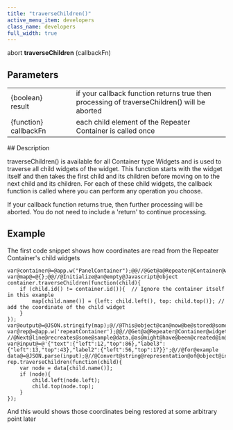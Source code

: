 ```yaml
---
title: "traverseChildren()"
active_menu_item: developers
class_name: developers
full_width: true
---
```



abort **traverseChildren** (callbackFn)

## Parameters

<table>
<tr>
<td width="169">
{boolean} result

</td>
<td width="17">
</td>
<td width="694">
if your callback function returns true then processing of traverseChildren() will be aborted

</td>
</tr>
<tr>
<td width="169">
{function} callbackFn

</td>
<td width="17">
</td>
<td width="694">
each child element of the Repeater Container is called once

</td>
</tr>
</table>
## Description

traverseChildren() is available for all Container type Widgets and is used to traverse all child widgets of the widget. This function starts with the widget itself and then takes the first child and its children before moving on to the next child and its children. For each of these child widgets, the callback function is called where you can perform any operation you choose.

If your callback function returns true, then further processing will be aborted. You do not need to include a 'return' to continue processing.

## Example

The first code snippet shows how coordinates are read from the Repeater Container's child widgets

    var@container@=@app.w("PanelContainer");@@//@Get@a@Repeater@Container@widget@object
    var@map@=@{};@@//@Initialize@an@empty@Javascript@object
    container.traverseChildren(function(child){
        if (child.id() != container.id()){  // Ignore the container itself in this example
            map[child.name()] = {left: child.left(), top: child.top()}; // add the coordinate of the child widget
        }
    });
    var@output@=@JSON.stringify(map);@//@This@object@can@now@be@stored@somewhere@(see@next@example)
    var@rep@=@app.w('repeatContainer');@@//@Get@a@Repeater@Container@widget@object
    //@Next@line@recreates@some@sample@data,@as@might@have@been@created@in@the@above@snippet@and@saved@in@var@output
    var@input@=@'{"text":{"left":12,"top":86},"label3":{"left":13,"top":43},"label2":{"left":56,"top":17}}';@//@for@example
    data@=@JSON.parse(input);@//@Convert@string@representation@of@object@into@javascript@object
    rep.traverseChildren(function(child){
        var node = data[child.name()];
        if (node){
            child.left(node.left);
            child.top(node.top);
        }
    });
   

And this would shows those coordinates being restored at some arbitrary point later

